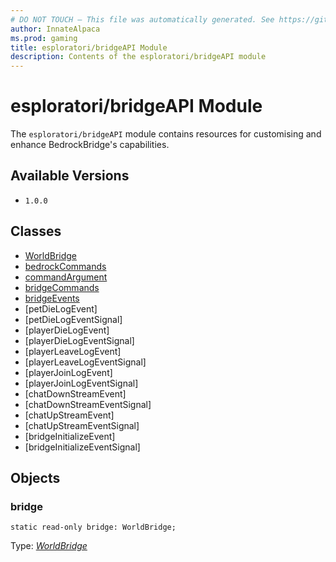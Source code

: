```yaml
---
# DO NOT TOUCH — This file was automatically generated. See https://github.com/mojang/minecraftapidocsgenerator to modify descriptions, examples, etc.
author: InnateAlpaca
ms.prod: gaming
title: esploratori/bridgeAPI Module
description: Contents of the esploratori/bridgeAPI module
---
```

# esploratori/bridgeAPI Module

The `esploratori/bridgeAPI` module contains resources for customising and enhance BedrockBridge's capabilities.

## Available Versions
- `1.0.0`

## Classes
- [WorldBridge](WorldBridge.md)
- [bedrockCommands](bedrockCommands.md)
- [commandArgument](commandArgument.md)
- [bridgeCommands](bridgeCommands.md)
- [bridgeEvents](bridgeEvents.md)
- [petDieLogEvent]
- [petDieLogEventSignal]
- [playerDieLogEvent]
- [playerDieLogEventSignal]
- [playerLeaveLogEvent]
- [playerLeaveLogEventSignal]
- [playerJoinLogEvent]
- [playerJoinLogEventSignal]
- [chatDownStreamEvent]
- [chatDownStreamEventSignal]
- [chatUpStreamEvent]
- [chatUpStreamEventSignal]
- [bridgeInitializeEvent]
- [bridgeInitializeEventSignal]

## Objects
  
### **bridge**
`static read-only bridge: WorldBridge;`

Type: [*WorldBridge*](WorldBridge.md)